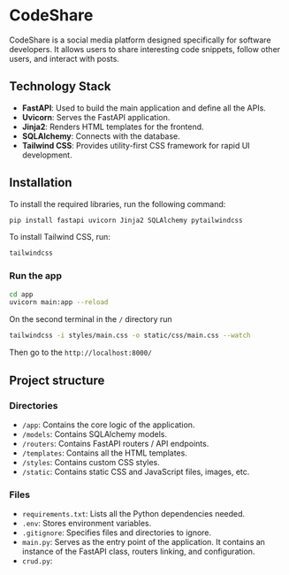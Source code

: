 # CodeShare

CodeShare is a social media platform designed specifically for software developers. It allows users to share interesting code snippets, follow other users, and interact with posts.

## Technology Stack

- **FastAPI**: Used to build the main application and define all the APIs.
- **Uvicorn**: Serves the FastAPI application.
- **Jinja2**: Renders HTML templates for the frontend.
- **SQLAlchemy**: Connects with the database.
- **Tailwind CSS**: Provides utility-first CSS framework for rapid UI development.

## Installation

To install the required libraries, run the following command:

```bash
pip install fastapi uvicorn Jinja2 SQLAlchemy pytailwindcss
```

To install Tailwind CSS, run:
``` bash
tailwindcss
```

### Run the app
``` bash
cd app
uvicorn main:app --reload
```
On the second terminal in the `/` directory run
``` bash
tailwindcss -i styles/main.css -o static/css/main.css --watch
```
Then go to the `http://localhost:8000/`


## Project structure

### Directories
- `/app`: Contains the core logic of the application.
- `/models`: Contains SQLAlchemy models.
- `/routers`: Contains FastAPI routers / API endpoints.
- `/templates`: Contains all the HTML templates.
- `/styles`: Contains custom CSS styles.
- `/static`: Contains static CSS and JavaScript files, images, etc.


### Files
- `requirements.txt`: Lists all the Python dependencies needed.
- `.env`: Stores environment variables.
- `.gitignore`: Specifies files and directories to ignore.
- `main.py`: Serves as the entry point of the application. It contains an instance of the FastAPI class, routers linking, and configuration.
- `crud.py`: 
